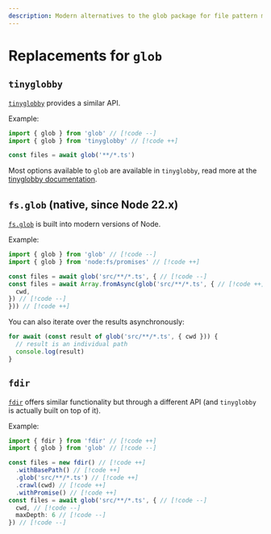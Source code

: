 ```yaml
---
description: Modern alternatives to the glob package for file pattern matching and globbing
---
```


# Replacements for `glob`

## `tinyglobby`

[`tinyglobby`](https://github.com/SuperchupuDev/tinyglobby) provides a similar API.

Example:

```ts
import { glob } from 'glob' // [!code --]
import { glob } from 'tinyglobby' // [!code ++]

const files = await glob('**/*.ts')
```

Most options available to `glob` are available in `tinyglobby`, read more at the [tinyglobby documentation](https://github.com/SuperchupuDev/tinyglobby?tab=readme-ov-file#options).

## `fs.glob` (native, since Node 22.x)

[`fs.glob`](https://nodejs.org/api/fs.html#fspromisesglobpattern-options) is built into modern versions of Node.

Example:

```ts
import { glob } from 'glob' // [!code --]
import { glob } from 'node:fs/promises' // [!code ++]

const files = await glob('src/**/*.ts', { // [!code --]
const files = await Array.fromAsync(glob('src/**/*.ts', { // [!code ++]
  cwd,
}) // [!code --]
})) // [!code ++]
```

You can also iterate over the results asynchronously:

```ts
for await (const result of glob('src/**/*.ts', { cwd })) {
  // result is an individual path
  console.log(result)
}
```

## `fdir`

[`fdir`](https://github.com/thecodrr/fdir/) offers similar functionality but through a different API (and `tinyglobby` is actually built on top of it).

Example:

```ts
import { fdir } from 'fdir' // [!code ++]
import { glob } from 'glob' // [!code --]

const files = new fdir() // [!code ++]
  .withBasePath() // [!code ++]
  .glob('src/**/*.ts') // [!code ++]
  .crawl(cwd) // [!code ++]
  .withPromise() // [!code ++]
const files = await glob('src/**/*.ts', { // [!code --]
  cwd, // [!code --]
  maxDepth: 6 // [!code --]
}) // [!code --]
```

